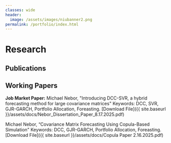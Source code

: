 ```yaml
---
classes: wide
header:
  image: /assets/images/niubanner2.png
permalink: /portfolio/index.html
---
```



# Research

<h2 id="publications">Publications</h2>


  
<h2 id="working-papers">Working Papers</h2> 
  
**Job Market Paper:** Michael Nebor, "Introducing DCC-SVR, a hybrid forecasting method for large covariance matrices" Keywords: DCC, SVR, GJR-GARCH, Portfolio Allocation, Foreasting.
[Download File]({{ site.baseurl }}/assets/docs/Nebor_Dissertation_Paper_8.17.2025.pdf)


Michael Nebor, “Covariance Matrix Forecasting Using Copula-Based Simulation" Keywords: DCC, GJR-GARCH, Portfolio Allocation, Foreasting. [Download File]({{ site.baseurl }}/assets/docs/Copula Paper 2.16.2025.pdf)

